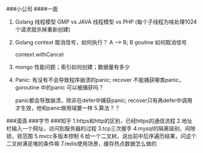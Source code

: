 ###小公司
####一面
1. Golang 线程模型 GMP  vs JAVA 线程模型 vs PHP (每个子线程为啥处理1024个请求就杀掉重新创建)
2. Golang context 取消信号，如何执行？ A —> B;  B goutine 如何取消信号


    context.withCancel
3. mongo 性能问题；索引如何创建；数据量有多少
4. Panic: 有没有不会导致程序崩溃的panic; recover 不能捕获哪类panic， goroutine 中的panic 可以被捕获吗？
   

    panic都会导致崩溃，除非在defer中捕获panic; recover只有再defer中调用才生效，他和panic做用域要一样
5.算法？？

###滴滴
###字节
###知乎
1.https和http的区别，已经https的通信流程
2.地址栏输入一个网址，访问到服务器的过程
3.tcp三次握手
4.mysql的隔离级别，间隙锁，锁范围
5.mvcc多版本控制
6.给一个二叉树，说出前中后序遍历结果，问这个二叉树满足堆的条件嘛
7.redis使用场景，缓存热点数据怎么做的